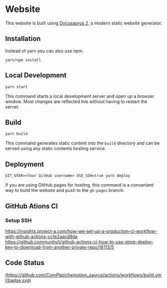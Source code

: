 # Website

This website is built using [Docusaurus 2](https://v2.docusaurus.io/), a modern static website generator.

## Installation
Instead of yarn you can also use npm.

```console
yarn/npm install
```

## Local Development

```console
yarn start
```

This command starts a local development server and open up a browser window. Most changes are reflected live without having to restart the server.

## Build

```console
yarn build
```

This command generates static content into the `build` directory and can be served using any static contents hosting service.

## Deployment

```console
GIT_USER=<Your GitHub username> USE_SSH=true yarn deploy
```

If you are using GitHub pages for hosting, this command is a convenient way to build the website and push to the `gh-pages` branch.

## GitHub Ations CI
### Setup SSH
https://insights.project-a.com/how-we-set-up-a-production-ci-workflow-with-github-actions-cc1e2aacd9da  
https://github.community/t/github-actions-ci-how-to-use-store-deploy-key-to-download-from-another-private-repo/16113/5

## Code Status
[(https://github.com/ComPlat/chemotion_saurus/actions/workflows/build.yml/badge.svg)](https://github.com/ComPlat/chemotion_saurus/actions/workflows/build.yml/badge.svg)
